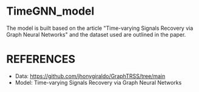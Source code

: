 # TimeGNN_model
The model is built based on the article "Time-varying Signals Recovery via Graph Neural Networks" and the dataset used are outlined in the paper.
# REFERENCES
 + Data: https://github.com/jhonygiraldo/GraphTRSS/tree/main
 + Model: Time-varying Signals Recovery via Graph Neural Networks


